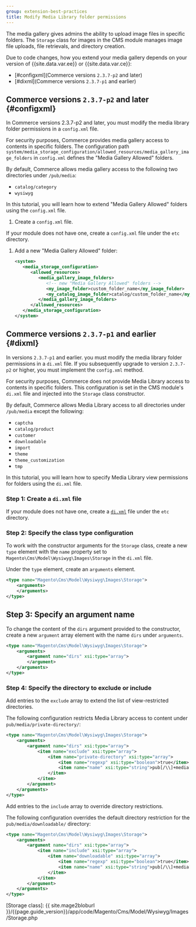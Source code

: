```yaml
---
group: extension-best-practices
title: Modify Media Library folder permissions
---
```


The media gallery gives admins the ability to upload image files in specific folders. The `Storage` class for images in the CMS module manages image file uploads, file retrievals, and directory creation.

Due to code changes, how you extend your media gallery depends on your version of {{site.data.var.ee}} or {{site.data.var.ce}}:

-  [#configxml](Commerce versions `2.3.7-p2` and later)
-  [#dixml](Commerce versions `2.3.7-p1` and earlier)

## Commerce versions `2.3.7-p2` and later {#configxml}

In Commerce versions 2.3.7-p2 and later, you must modify the media library folder permissions in a `config.xml` file. 

For security purposes, Commerce provides media gallery access to contents in specific folders. The configuration path `system/media_storage_configuration/allowed_resources/media_gallery_image_folders` in `config.xml` defines the "Media Gallery Allowed" folders.

By default, Commerce allows media gallery access to the following two directories under `/pub/media`:

-  `catalog/category`
-  `wysiwyg`

In this tutorial, you will learn how to extend "Media Gallery Allowed" folders using the `config.xml` file.

1. Create a `config.xml` file.

 If your module does not have one, create a `config.xml` file under the `etc` directory.

1. Add a new "Media Gallery Allowed" folder:

   ```xml
   <system>
      <media_storage_configuration>
         <allowed_resources>
            <media_gallery_image_folders>
               <!-- new "Media Gallery Allowed" folders -->
               <my_image_folder>custom_folder_name</my_image_folder>
               <my_catalog_image_folder>catalog/custom_folder_name</my_catalog_image_folder>
            </media_gallery_image_folders>
         </allowed_resources>
      </media_storage_configuration>
   </system>
   ```

## Commerce versions `2.3.7-p1` and earlier {#dixml}

In versions `2.3.7-p1` and earlier. you must modify the media library folder permissions in a `di.xml` file. If you subsequently upgrade to version `2.3.7-p2` or higher, you must implement the `config.xml` method.

For security purposes, Commerce does not provide Media Library access to contents in specific folders. This configuration is set in the CMS module's `di.xml` file and injected into the `Storage` class constructor.

By default, Commerce allows Media Library access to all directories under `/pub/media` except the following:

-  `captcha`
-  `catalog/product`
-  `customer`
-  `downloadable`
-  `import`
-  `theme`
-  `theme_customization`
-  `tmp`

In this tutorial, you will learn how to specify Media Library view permissions for folders using the `di.xml` file.

### Step 1: Create a `di.xml` file

If your module does not have one, create a [`di.xml`] file under the `etc` directory.

### Step 2: Specify the class type configuration

To work with the constructor arguments for the `Storage` class, create a new `type` element with the `name` property set to `Magento\Cms\Model\Wysiwyg\Images\Storage` in the `di.xml` file.

Under the `type` element, create an `arguments` element.

```xml
<type name="Magento\Cms\Model\Wysiwyg\Images\Storage">
    <arguments>
    </arguments>
</type>
```

## Step 3: Specify an argument name

To change the content of the `dirs` argument provided to the constructor, create a new `argument` array element with the name `dirs` under `arguments`.

```xml
<type name="Magento\Cms\Model\Wysiwyg\Images\Storage">
    <arguments>
        <argument name="dirs" xsi:type="array">
        </argument>
    </arguments>
</type>
```

### Step 4: Specify the directory to exclude or include

Add entries to the `exclude` array to extend the list of view-restricted directories.

The following configuration restricts Media Library access to content under `pub/media/private-directory/`:

```xml
<type name="Magento\Cms\Model\Wysiwyg\Images\Storage">
    <arguments>
        <argument name="dirs" xsi:type="array">
            <item name="exclude" xsi:type="array">
                <item name="private-directory" xsi:type="array">
                    <item name="regexp" xsi:type="boolean">true</item>
                    <item name="name" xsi:type="string">pub[/\\]+media[/\\]+private-directory[/\\]*$</item>
                </item>
            </item>
        </argument>
    </arguments>
</type>
```

Add entries to the `include` array to override directory restrictions.

The following configuration overrides the default directory restriction for the `pub/media/downloadable/` directory:

```xml
<type name="Magento\Cms\Model\Wysiwyg\Images\Storage">
    <arguments>
        <argument name="dirs" xsi:type="array">
            <item name="include" xsi:type="array">
                <item name="downloadable" xsi:type="array">
                    <item name="regexp" xsi:type="boolean">true</item>
                    <item name="name" xsi:type="string">pub[/\\]+media[/\\]+downloadable[/\\]*$</item>
                </item>
            </item>
        </argument>
    </arguments>
</type>
```

[`di.xml`]: {{page.baseurl}}/extension-dev-guide/build/di-xml-file.html
[Storage class]: {{ site.mage2bloburl }}/{{page.guide_version}}/app/code/Magento/Cms/Model/Wysiwyg/Images/Storage.php
